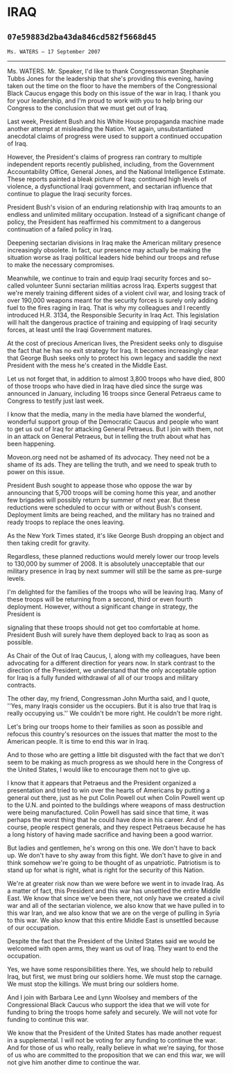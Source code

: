 # IRAQ
## `07e59883d2ba43da846cd582f5668d45`
`Ms. WATERS — 17 September 2007`

---


Ms. WATERS. Mr. Speaker, I'd like to thank Congresswoman Stephanie 
Tubbs Jones for the leadership that she's providing this evening, 
having taken out the time on the floor to have the members of the 
Congressional Black Caucus engage this body on this issue of the war in 
Iraq. I thank you for your leadership, and I'm proud to work with you 
to help bring our Congress to the conclusion that we must get out of 
Iraq.

Last week, President Bush and his White House propaganda machine made 
another attempt at misleading the Nation. Yet again, unsubstantiated 
anecdotal claims of progress were used to support a continued 
occupation of Iraq.

However, the President's claims of progress ran contrary to multiple 
independent reports recently published, including, from the Government 
Accountability Office, General Jones, and the National Intelligence 
Estimate. These reports painted a bleak picture of Iraq: continued high 
levels of violence, a dysfunctional Iraqi government, and sectarian 
influence that continue to plague the Iraqi security forces.

President Bush's vision of an enduring relationship with Iraq amounts 
to an endless and unlimited military occupation. Instead of a 
significant change of policy, the President has reaffirmed his 
commitment to a dangerous continuation of a failed policy in Iraq.

Deepening sectarian divisions in Iraq make the American military 
presence increasingly obsolete. In fact, our presence may actually be 
making the situation worse as Iraqi political leaders hide behind our 
troops and refuse to make the necessary compromises.

Meanwhile, we continue to train and equip Iraqi security forces and 
so-called volunteer Sunni sectarian militias across Iraq. Experts 
suggest that we're merely training different sides of a violent civil 
war, and losing track of over 190,000 weapons meant for the security 
forces is surely only adding fuel to the fires raging in Iraq. That is 
why my colleagues and I recently introduced H.R. 3134, the Responsible 
Security in Iraq Act. This legislation will halt the dangerous practice 
of training and equipping of Iraqi security forces, at least until the 
Iraqi Government matures.

At the cost of precious American lives, the President seeks only to 
disguise the fact that he has no exit strategy for Iraq. It becomes 
increasingly clear that George Bush seeks only to protect his own 
legacy and saddle the next President with the mess he's created in the 
Middle East.

Let us not forget that, in addition to almost 3,800 troops who have 
died, 800 of those troops who have died in Iraq have died since the 
surge was announced in January, including 16 troops since General 
Petraeus came to Congress to testify just last week.

I know that the media, many in the media have blamed the wonderful, 
wonderful support group of the Democratic Caucus and people who want to 
get us out of Iraq for attacking General Petraeus. But I join with 
them, not in an attack on General Petraeus, but in telling the truth 
about what has been happening.

Moveon.org need not be ashamed of its advocacy. They need not be a 
shame of its ads. They are telling the truth, and we need to speak 
truth to power on this issue.

President Bush sought to appease those who oppose the war by 
announcing that 5,700 troops will be coming home this year, and another 
few brigades will possibly return by summer of next year. But these 
reductions were scheduled to occur with or without Bush's consent. 
Deployment limits are being reached, and the military has no trained 
and ready troops to replace the ones leaving.

As the New York Times stated, it's like George Bush dropping an 
object and then taking credit for gravity.

Regardless, these planned reductions would merely lower our troop 
levels to 130,000 by summer of 2008. It is absolutely unacceptable that 
our military presence in Iraq by next summer will still be the same as 
pre-surge levels.

I'm delighted for the families of the troops who will be leaving 
Iraq. Many of these troops will be returning from a second, third or 
even fourth deployment. However, without a significant change in 
strategy, the President is


signaling that these troops should not get too comfortable at home. 
President Bush will surely have them deployed back to Iraq as soon as 
possible.

As Chair of the Out of Iraq Caucus, I, along with my colleagues, have 
been advocating for a different direction for years now. In stark 
contrast to the direction of the President, we understand that the only 
acceptable option for Iraq is a fully funded withdrawal of all of our 
troops and military contracts.

The other day, my friend, Congressman John Murtha said, and I quote, 
''Yes, many Iraqis consider us the occupiers. But it is also true that 
Iraq is really occupying us.'' We couldn't be more right. He couldn't 
be more right.

Let's bring our troops home to their families as soon as possible and 
refocus this country's resources on the issues that matter the most to 
the American people. It is time to end this war in Iraq.

And to those who are getting a little bit disgusted with the fact 
that we don't seem to be making as much progress as we should here in 
the Congress of the United States, I would like to encourage them not 
to give up.

I know that it appears that Petraeus and the President organized a 
presentation and tried to win over the hearts of Americans by putting a 
general out there, just as he put Colin Powell out when Colin Powell 
went up to the U.N. and pointed to the buildings where weapons of mass 
destruction were being manufactured. Colin Powell has said since that 
time, it was perhaps the worst thing that he could have done in his 
career. And of course, people respect generals, and they respect 
Petraeus because he has a long history of having made sacrifice and 
having been a good warrior.

But ladies and gentlemen, he's wrong on this one. We don't have to 
back up. We don't have to shy away from this fight. We don't have to 
give in and think somehow we're going to be thought of as unpatriotic. 
Patriotism is to stand up for what is right, what is right for the 
security of this Nation.


We're at greater risk now than we were before we went in to invade 
Iraq. As a matter of fact, this President and this war has unsettled 
the entire Middle East. We know that since we've been there, not only 
have we created a civil war and all of the sectarian violence, we also 
know that we have pulled in to this war Iran, and we also know that we 
are on the verge of pulling in Syria to this war. We also know that 
this entire Middle East is unsettled because of our occupation.

Despite the fact that the President of the United States said we 
would be welcomed with open arms, they want us out of Iraq. They want 
to end the occupation.

Yes, we have some responsibilities there. Yes, we should help to 
rebuild Iraq, but first, we must bring our soldiers home. We must stop 
the carnage. We must stop the killings. We must bring our soldiers 
home.

And I join with Barbara Lee and Lynn Woolsey and members of the 
Congressional Black Caucus who support the idea that we will vote for 
funding to bring the troops home safely and securely. We will not vote 
for funding to continue this war.

We know that the President of the United States has made another 
request in a supplemental. I will not be voting for any funding to 
continue the war. And for those of us who really, really believe in 
what we're saying, for those of us who are committed to the proposition 
that we can end this war, we will not give him another dime to continue 
the war.